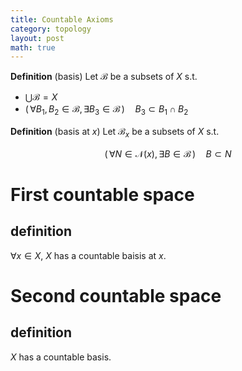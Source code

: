 ```yaml
---
title: Countable Axioms
category: topology
layout: post
math: true
---
```


**Definition** (basis) Let ${ \mathcal{B} }$ be a subsets of ${ X }$ s.t.
- ${ \bigcup \mathscr{B} = X }$
- ${ (\,\forall B_{1},B_{2} \in \mathcal{B},\exists B_{3} \in \mathcal{B}\,) \quad B_{3} \subset B_{1}\cap B_{2} }$

**Definition** (basis at ${ x }$) Let ${ \mathcal{B}_{x} }$ be a subsets of ${ X }$ s.t.

$$ (\,\forall N \in \mathcal{N}(x),\exists B \in \mathcal{B}\,) \quad B \subset N $$

# First countable space

## definition

${ \forall x \in X }$, ${ X }$ has a countable baisis at ${ x }$.

# Second countable space

## definition

${ X }$ has a countable basis.


